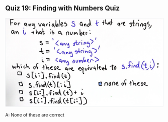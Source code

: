 ## Quiz 19: Finding with Numbers Quiz

![alt text](./media/quiz-19-finding-with-numbers.JPG "finding with numbers")

A: None of these are correct
